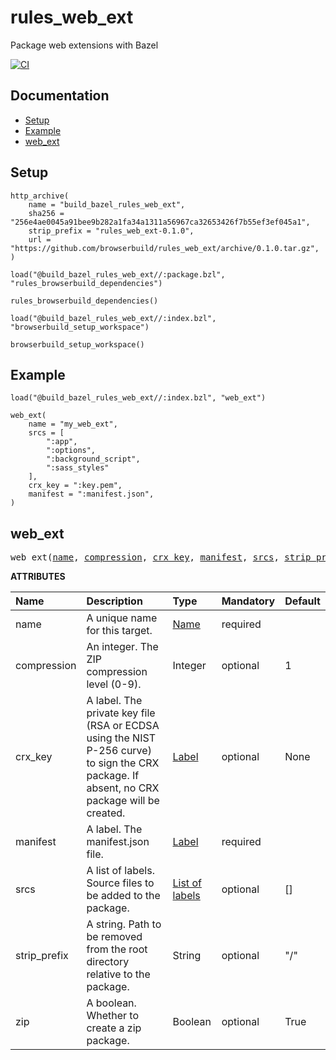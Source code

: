 # rules_web_ext

Package web extensions with Bazel

[![CI](https://github.com/browserbuild/rules_web_ext/workflows/CI/badge.svg?branch=master)](https://github.com/browserbuild/rules_web_ext/actions)

## Documentation

* [Setup](#setup)
* [Example](#example)
* [web_ext](#web_ext)

## Setup

```bzl
http_archive(
    name = "build_bazel_rules_web_ext",
    sha256 = "256e4ae0045a91bee9b282a1fa34a1311a56967ca32653426f7b55ef3ef045a1",
    strip_prefix = "rules_web_ext-0.1.0",
    url = "https://github.com/browserbuild/rules_web_ext/archive/0.1.0.tar.gz",
)

load("@build_bazel_rules_web_ext//:package.bzl", "rules_browserbuild_dependencies")

rules_browserbuild_dependencies()

load("@build_bazel_rules_web_ext//:index.bzl", "browserbuild_setup_workspace")

browserbuild_setup_workspace()
```

## Example

```bzl
load("@build_bazel_rules_web_ext//:index.bzl", "web_ext")

web_ext(
    name = "my_web_ext",
    srcs = [
        ":app",
        ":options",
        ":background_script",
        ":sass_styles"
    ],
    crx_key = ":key.pem",
    manifest = ":manifest.json",
)
```


## web_ext

<pre>
web_ext(<a href="#web_ext-name">name</a>, <a href="#web_ext-compression">compression</a>, <a href="#web_ext-crx_key">crx_key</a>, <a href="#web_ext-manifest">manifest</a>, <a href="#web_ext-srcs">srcs</a>, <a href="#web_ext-strip_prefix">strip_prefix</a>, <a href="#web_ext-zip">zip</a>)
</pre>



**ATTRIBUTES**


| Name  | Description | Type | Mandatory | Default |
| :------------- | :------------- | :------------- | :------------- | :------------- |
| <a id="web_ext-name"></a>name |  A unique name for this target.   | <a href="https://bazel.build/docs/build-ref.html#name">Name</a> | required |  |
| <a id="web_ext-compression"></a>compression |  An integer. The ZIP compression level (0-9).   | Integer | optional | 1 |
| <a id="web_ext-crx_key"></a>crx_key |  A label. The private key file (RSA or ECDSA using the NIST P-256 curve) to sign the CRX package. If absent, no CRX package will be created.   | <a href="https://bazel.build/docs/build-ref.html#labels">Label</a> | optional | None |
| <a id="web_ext-manifest"></a>manifest |  A label. The manifest.json file.   | <a href="https://bazel.build/docs/build-ref.html#labels">Label</a> | required |  |
| <a id="web_ext-srcs"></a>srcs |  A list of labels. Source files to be added to the package.   | <a href="https://bazel.build/docs/build-ref.html#labels">List of labels</a> | optional | [] |
| <a id="web_ext-strip_prefix"></a>strip_prefix |  A string. Path to be removed from the root directory relative to the package.   | String | optional | "/" |
| <a id="web_ext-zip"></a>zip |  A boolean. Whether to create a zip package.   | Boolean | optional | True |
